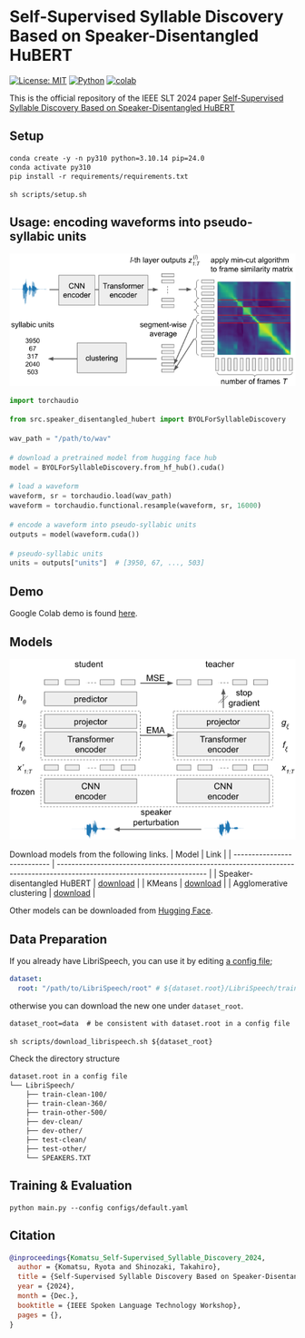 # Self-Supervised Syllable Discovery Based on Speaker-Disentangled HuBERT

[![License: MIT](https://img.shields.io/badge/License-MIT-yellow.svg)](https://opensource.org/licenses/MIT)
[![Python](https://img.shields.io/badge/python-3.9%20%7C%203.10%20%7C%203.11-blue.svg)](https://www.python.org)
[![colab](https://colab.research.google.com/assets/colab-badge.svg)](https://colab.research.google.com/github/ryota-komatsu/speaker_disentangled_hubert/blob/main/demo.ipynb)

This is the official repository of the IEEE SLT 2024 paper [Self-Supervised Syllable Discovery Based on Speaker-Disentangled HuBERT](https://arxiv.org/abs/2409.10103)

## Setup

```shell
conda create -y -n py310 python=3.10.14 pip=24.0
conda activate py310
pip install -r requirements/requirements.txt

sh scripts/setup.sh
```

## Usage: encoding waveforms into pseudo-syllabic units

![](figures/usage.png)

```python
import torchaudio

from src.speaker_disentangled_hubert import BYOLForSyllableDiscovery

wav_path = "/path/to/wav"

# download a pretrained model from hugging face hub
model = BYOLForSyllableDiscovery.from_hf_hub().cuda()

# load a waveform
waveform, sr = torchaudio.load(wav_path)
waveform = torchaudio.functional.resample(waveform, sr, 16000)

# encode a waveform into pseudo-syllabic units
outputs = model(waveform.cuda())

# pseudo-syllabic units
units = outputs["units"]  # [3950, 67, ..., 503]
```

## Demo

Google Colab demo is found [here](https://colab.research.google.com/github/ryota-komatsu/speaker_disentangled_hubert/blob/main/demo.ipynb).

## Models

![](figures/model.png)

Download models from the following links.
| Model                       | Link                                                                                                                    |
| --------------------------- | ----------------------------------------------------------------------------------------------------------------------- |
| Speaker-disentangled HuBERT | [download](https://huggingface.co/ryota-komatsu/speaker_disentangled_hubert/resolve/main/models/byol/checkpoint)        |
| KMeans                      | [download](https://huggingface.co/ryota-komatsu/speaker_disentangled_hubert/resolve/main/models/byol/quantizer1.joblib) |
| Agglomerative clustering    | [download](https://huggingface.co/ryota-komatsu/speaker_disentangled_hubert/resolve/main/models/byol/quantizer2.npy)    |

Other models can be downloaded from [Hugging Face](https://huggingface.co/ryota-komatsu/speaker_disentangled_hubert/tree/main).

## Data Preparation

If you already have LibriSpeech, you can use it by editing [a config file](configs/default.yaml#L14);
```yaml
dataset:
  root: "/path/to/LibriSpeech/root" # ${dataset.root}/LibriSpeech/train-clean-100, train-clean-360, ...
```

otherwise you can download the new one under `dataset_root`.
```shell
dataset_root=data  # be consistent with dataset.root in a config file

sh scripts/download_librispeech.sh ${dataset_root}
```

Check the directory structure
```
dataset.root in a config file
└── LibriSpeech/
    ├── train-clean-100/
    ├── train-clean-360/
    ├── train-other-500/
    ├── dev-clean/
    ├── dev-other/
    ├── test-clean/
    ├── test-other/
    └── SPEAKERS.TXT
```

## Training & Evaluation

```shell
python main.py --config configs/default.yaml
```

## Citation

```bibtex
@inproceedings{Komatsu_Self-Supervised_Syllable_Discovery_2024,
  author = {Komatsu, Ryota and Shinozaki, Takahiro},
  title = {Self-Supervised Syllable Discovery Based on Speaker-Disentangled HuBERT},
  year = {2024},
  month = {Dec.},
  booktitle = {IEEE Spoken Language Technology Workshop},
  pages = {},
}
```